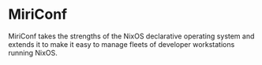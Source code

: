 # MiriConf
MiriConf takes the strengths of the NixOS declarative operating system and extends it to make it easy to manage fleets of developer workstations running NixOS.